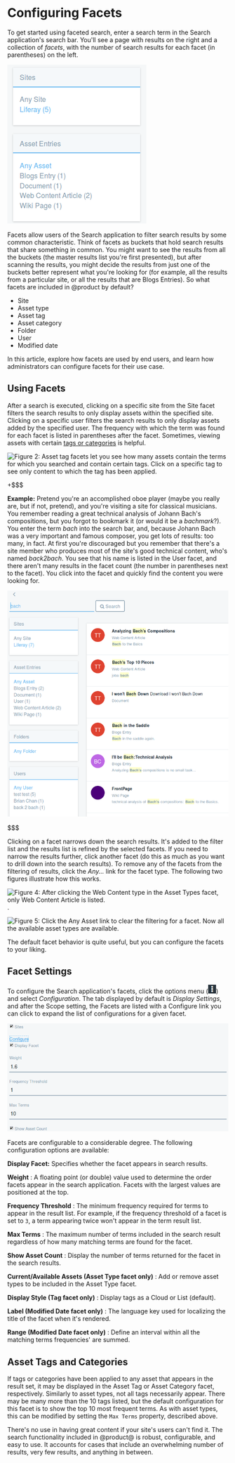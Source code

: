 # Configuring Facets [](id=configuring-facets)

To get started using faceted search, enter a search term in the Search
application's search bar. You'll see a page with results on the right and a
collection of *facets*, with the number of search results for each facet (in
parentheses) on the left. 

![Figure 1: *Sites* and *Asset Entries* are two of the facet sets you'll encounter. They let you drill down to results that contain the search terms you entered.](../../images/search-faceted-search.png)

Facets allow users of the Search application to filter search results by some
common characteristic. Think of facets as buckets that hold search results that
share something in common. You might want to see the results from all the
buckets (the master results list you're first presented), but after scanning the
results, you might decide the results from just one of the buckets better
represent what you're looking for (for example, all the results from a
particular site, or all the results that are Blogs Entries). So what facets are
included in @product by default?

- Site
- Asset type
- Asset tag
- Asset category
- Folder
- User
- Modified date

In this article, explore how facets are used by end users, and learn how
administrators can configure facets for their use case.

## Using Facets [](id=using-facets)

After a search is executed, clicking on a specific site from the Site facet
filters the search results to only display assets within the specified site.
Clicking on a specific user filters the search results to only display assets
added by the specified user. The frequency with which the term was found for
each facet is listed in parentheses after the facet. Sometimes, viewing assets
with certain [tags or
categories](/discover/portal/-/knowledge_base/7-0/organizing-content-with-tags-and-categories)
is helpful.

![Figure 2: Asset tag facets let you see how many assets contain the terms for which you searched *and* contain certain tags. Click on a specific tag to see only content to which the tag has been applied.](../../images/faceted-search-tags.png)

+$$$

**Example:** Pretend you're an accomplished oboe player (maybe you really are,
but if not, pretend), and you're visiting a site for classical musicians. You
remember reading a great technical analysis of Johann Bach's compositions, but
you forgot to bookmark it (or would it be a *bachmark*?). You enter the term
*bach* into the search bar, and, because Johann Bach was a very important and
famous composer, you get lots of results: too many, in fact. At first you're
discouraged but you remember that there's a site member who produces most of the
site's good technical content, who's named *back2bach*. You see that his name is
listed in the User facet, and there aren't many results in the facet count (the
number in parentheses next to the facet). You click into the facet and quickly
find the content you were looking for.

![Figure 3: When presented with lots of search results, facets are used to narrow down the results list so users can find relevant content.](../../images/search-facets1.png)

$$$

Clicking on a facet narrows down the search results. It's added to the filter
list and the results list is refined by the selected facets. If you need to
narrow the results further, click another facet (do this as much as you want to
drill down into the search results). To remove any of the facets from the
filtering of results, click the *Any...* link for the facet type. The following
two figures illustrate how this works.

![Figure 4: After clicking the *Web Content* type in the Asset Types facet, only Web
Content Article is listed.](../../images/search-facet-wc.png).

![Figure 5: Click the *Any Asset* link to clear the filtering for a facet. Now
all the available asset types are available.](../../images/search-facet-any.png)

The default facet behavior is quite useful, but you can configure the facets to
your liking.

## Facet Settings [](id=facet-settings)

To configure the Search application's facets, click the options menu
(![Options](../../images/icon-options.png)) and select *Configuration*. The tab
displayed by default is *Display Settings*, and after the Scope setting, the
Facets are listed with a Configure link you can click to expand the list of
configurations for a given facet.

![Figure 6: Click a facet's *Configure* link to expand its list of settings.](../../images/search-facet-configuration.png)

Facets are configurable to a considerable degree. The following configuration
options are available:

**Display Facet:** Specifies whether the facet appears in search results. 

**Weight**
: A floating point (or double) value used to determine the order facets appear
in the search application. Facets with the largest values are positioned at the
top.

**Frequency Threshold**
: The minimum frequency required for terms to appear in the result list. For
example, if the frequency threshold of a facet is set to `3`, a term appearing
twice won't appear in the term result list.

**Max Terms**
: The maximum number of terms included in the search result regardless of how
many matching terms are found for the facet.

**Show Asset Count**
: Display the number of terms returned for the facet in the search results.

**Current/Available Assets (Asset Type facet only)**
: Add or remove asset types to be included in the Asset Type facet.

**Display Style (Tag facet only)**
: Display tags as a Cloud or List (default).

**Label (Modified Date facet only)**
: The language key used for localizing the title of the facet when it's
rendered.

**Range (Modified Date facet only)**
: Define an interval within all the matching terms frequencies' are summed.

## Asset Tags and Categories [](id=asset-tags-and-categories)

If tags or categories have been applied to any asset that appears in the result
set, it may be displayed in the Asset Tag or Asset Category facet, respectively.
Similarly to asset types, not all tags necessarily appear. There may be many
more than the 10 tags listed, but the default configuration for this facet is to
show the top 10 most frequent terms. As with asset types, this can be modified
by setting the `Max Terms` property, described above.

There's no use in having great content if your site's users can't find it. The
search functionality included in @product@ is robust, configurable, and easy to
use. It accounts for cases that include an overwhelming number of results, very
few results, and anything in between.

